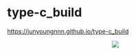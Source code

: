 # type-c_build

https://junyoungnnn.github.io/type-c_build

<div align=center>
  
  <img src="https://github.com/user-attachments/assets/75e0f23e-5517-49d6-b122-252f6f6c4efe">

</div>
